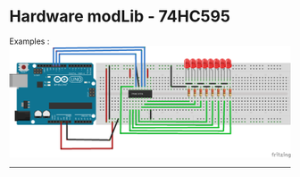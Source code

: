 # Hardware modLib - 74HC595

Examples :
<img src="https://github.com/ricehung29/hardware_modLib/blob/main/IC/74HC595/examples.png?raw=true">

---
